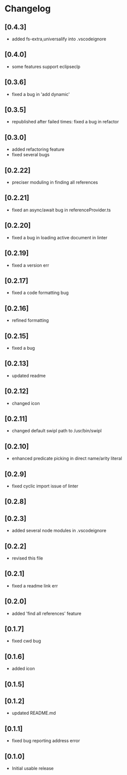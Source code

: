 # Changelog

## [0.4.3]
- added fs-extra,universalify into .vscodeignore

## [0.4.0]
- some features support eclipseclp

## [0.3.6]
- fixed a bug in 'add dynamic'

## [0.3.5]
- republished after failed times: fixed a bug in refactor

## [0.3.0]
- added refactoring feature
- fixed several bugs

## [0.2.22]
- preciser moduling in finding all references

## [0.2.21]
- fixed an async/await bug in referenceProvider.ts

## [0.2.20]
- fixed a bug in loading active document in linter

## [0.2.19]
- fixed a version err

## [0.2.17]
- fixed a code formatting bug

## [0.2.16]
- refined formatting

## [0.2.15]
- fixed a bug

## [0.2.13]
- updated readme

## [0.2.12]
- changed icon

## [0.2.11]
- changed default swipl path to /usr/bin/swipl

## [0.2.10]
- enhanced predicate picking in direct name/arity literal

## [0.2.9]
- fixed cyclic import issue of linter

## [0.2.8]
## [0.2.3]
- added several node modules in .vscodeignore

## [0.2.2]
- revised this file

## [0.2.1]
- fixed a readme link err

## [0.2.0]
- added 'find all references' feature

## [0.1.7]
- fixed cwd bug

## [0.1.6]
- added icon

## [0.1.5]
## [0.1.2]
- updated README.md

## [0.1.1]
- fixed bug reporting address error

## [0.1.0]
- Initial usable release
